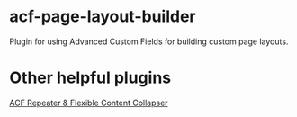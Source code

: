 # acf-page-layout-builder
Plugin for using Advanced Custom Fields for building custom page layouts.

# Other helpful plugins
[ACF Repeater & Flexible Content Collapser](https://wordpress.org/plugins/acf-repeater-flexible-content-collapser/)
